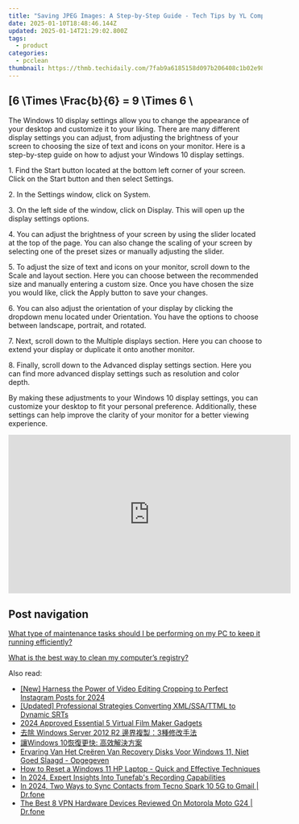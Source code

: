 ```yaml
---
title: "Saving JPEG Images: A Step-by-Step Guide - Tech Tips by YL Computing"
date: 2025-01-10T18:48:46.144Z
updated: 2025-01-14T21:29:02.800Z
tags:
  - product
categories:
  - pcclean
thumbnail: https://thmb.techidaily.com/7fab9a6185158d097b206408c1b02e98fd2b514b00431bdf0c9ec5881d711d0e.jpg
---
```


## \[6 \Times \Frac{b}{6} = 9 \Times 6 \

The Windows 10 display settings allow you to change the appearance of your desktop and customize it to your liking. There are many different display settings you can adjust, from adjusting the brightness of your screen to choosing the size of text and icons on your monitor. Here is a step-by-step guide on how to adjust your Windows 10 display settings. 

1\. Find the Start button located at the bottom left corner of your screen. Click on the Start button and then select Settings.

2\. In the Settings window, click on System.

3\. On the left side of the window, click on Display. This will open up the display settings options. 

4\. You can adjust the brightness of your screen by using the slider located at the top of the page. You can also change the scaling of your screen by selecting one of the preset sizes or manually adjusting the slider.

5\. To adjust the size of text and icons on your monitor, scroll down to the Scale and layout section. Here you can choose between the recommended size and manually entering a custom size. Once you have chosen the size you would like, click the Apply button to save your changes.

6\. You can also adjust the orientation of your display by clicking the dropdown menu located under Orientation. You have the options to choose between landscape, portrait, and rotated.

7\. Next, scroll down to the Multiple displays section. Here you can choose to extend your display or duplicate it onto another monitor.

8\. Finally, scroll down to the Advanced display settings section. Here you can find more advanced display settings such as resolution and color depth. 

By making these adjustments to your Windows 10 display settings, you can customize your desktop to fit your personal preference. Additionally, these settings can help improve the clarity of your monitor for a better viewing experience.

<!-- affiliate ads begin -->
<iframe width="560" height="315" src="https://www.youtube.com/embed/cDNwgyE0nbY?si=3k_WBhpIw3WudJot" title="YouTube video player" frameborder="0" allow="accelerometer; autoplay; clipboard-write; encrypted-media; gyroscope; picture-in-picture; web-share" referrerpolicy="strict-origin-when-cross-origin" allowfullscreen></iframe>
<!-- affiliate ads end -->

## Post navigation

[What type of maintenance tasks should I be performing on my PC to keep it running efficiently?](https://tools.techidaily.com/pcclean/products/)

[What is the best way to clean my computer’s registry?](https://tools.techidaily.com/pcclean/products/)

<ins class="adsbygoogle"
     style="display:block"
     data-ad-format="autorelaxed"
     data-ad-client="ca-pub-7571918770474297"
     data-ad-slot="1223367746"></ins>

<ins class="adsbygoogle"
     style="display:block"
     data-ad-client="ca-pub-7571918770474297"
     data-ad-slot="8358498916"
     data-ad-format="auto"
     data-full-width-responsive="true"></ins>

<span class="atpl-alsoreadstyle">Also read:</span>
<div><ul>
<li><a href="https://instagram-videos.techidaily.com/new-harness-the-power-of-video-editing-cropping-to-perfect-instagram-posts-for-2024/"><u>[New] Harness the Power of Video Editing Cropping to Perfect Instagram Posts for 2024</u></a></li>
<li><a href="https://article-files.techidaily.com/updated-professional-strategies-converting-xmlssattml-to-dynamic-srts/"><u>[Updated] Professional Strategies Converting XML/SSA/TTML to Dynamic SRTs</u></a></li>
<li><a href="https://screen-mirroring-recording.techidaily.com/2024-approved-essential-5-virtual-film-maker-gadgets/"><u>2024 Approved Essential 5 Virtual Film Maker Gadgets</u></a></li>
<li><a href="https://win-updates.techidaily.com/windows-server-2012-r2-3/"><u>去除 Windows Server 2012 R2 邊界複製：3種修改手法</u></a></li>
<li><a href="https://win-updates.techidaily.com/1728470692546-windows-10/"><u>讓Windows 10恢復更快: 高效解決方案</u></a></li>
<li><a href="https://win-updates.techidaily.com/ervaring-van-het-creeren-van-recovery-disks-voor-windows-11-niet-goed-slaagd-opgegeven/"><u>Ervaring Van Het Creëren Van Recovery Disks Voor Windows 11, Niet Goed Slaagd - Opgegeven</u></a></li>
<li><a href="https://win-updates.techidaily.com/how-to-reset-a-windows-11-hp-laptop-quick-and-effective-techniques/"><u>How to Reset a Windows 11 HP Laptop - Quick and Effective Techniques</u></a></li>
<li><a href="https://screen-activity-recording.techidaily.com/in-2024-expert-insights-into-tunefabs-recording-capabilities/"><u>In 2024, Expert Insights Into Tunefab's Recording Capabilities</u></a></li>
<li><a href="https://android-transfer.techidaily.com/in-2024-two-ways-to-sync-contacts-from-tecno-spark-10-5g-to-gmail-drfone-by-drfone-transfer-from-android-transfer-from-android/"><u>In 2024, Two Ways to Sync Contacts from Tecno Spark 10 5G to Gmail | Dr.fone</u></a></li>
<li><a href="https://fake-location.techidaily.com/the-best-8-vpn-hardware-devices-reviewed-on-motorola-moto-g24-drfone-by-drfone-virtual-android/"><u>The Best 8 VPN Hardware Devices Reviewed On Motorola Moto G24 | Dr.fone</u></a></li>
</ul></div>

